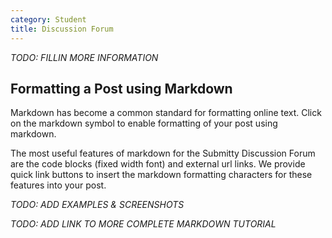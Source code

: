 ```yaml
---
category: Student
title: Discussion Forum
---
```



_TODO: FILLIN MORE INFORMATION_


## Formatting a Post using Markdown

Markdown has become a common standard for formatting online text.
Click on the markdown symbol to enable formatting of your post using markdown.

The most useful features of markdown for the Submitty Discussion Forum
are the code blocks (fixed width font) and external url links.  We provide
quick link buttons to insert the markdown formatting characters for
these features into your post.

_TODO: ADD EXAMPLES & SCREENSHOTS_

_TODO: ADD LINK TO MORE COMPLETE MARKDOWN TUTORIAL_
